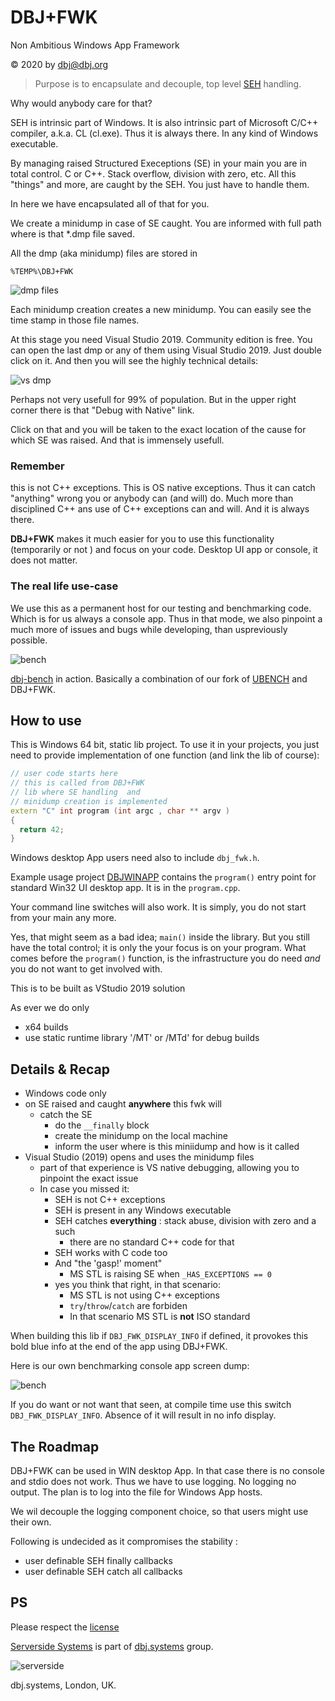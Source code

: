 
# DBJ+FWK

Non Ambitious Windows App Framework

&copy; 2020 by dbj@dbj.org

> Purpose is to encapsulate and decouple, top level [SEH](https://en.wikipedia.org/wiki/Microsoft-specific_exception_handling_mechanisms) handling.

Why would anybody care for that? 

SEH is intrinsic part of Windows. It is also intrinsic part of Microsoft C/C++ compiler, a.k.a. CL (cl.exe). Thus it is always there. In any kind of Windows executable.

By managing raised Structured Execeptions (SE) in your main you are in total control. C or C++. Stack overflow, division with zero, etc. All this "things" and more, are caught by the SEH. You just have to handle them.

In here we have encapsulated all of that for you. 

We create a minidump in case of SE caught. You are informed with full path where is that *.dmp file saved. 

All the dmp (aka minidump) files are stored in 

```
%TEMP%\DBJ+FWK
```

![dmp files](./media/dmp_files.png)

Each minidump creation creates a new minidump. You can easily see the time stamp in those file names.

At this stage you need Visual Studio 2019. Community edition is free. You can open the last dmp or any of them using Visual Studio 2019. Just double click on it. And then you will see the highly technical details:

![vs dmp](./media/vsminidump.png)

Perhaps not very usefull for 99% of population. But in the upper right corner there is that "Debug with Native" link.

Click on that and you will be taken to the exact location of the cause for which SE was raised. And that is immensely usefull. 

### Remember

this is not C++ exceptions. This is OS native exceptions. Thus it can catch "anything" wrong you or anybody can (and will) do. Much more than disciplined C++ ans use of C++ exceptions can and will. And it is always there. 

**DBJ+FWK** makes it much easier for you to use this functionality (temporarily or not ) and focus on your code. Desktop UI app or console, it does not matter.

### The real life use-case

We use this as a permanent host for our testing and benchmarking code. Which is for us always a console app. Thus in that mode, we also pinpoint a much more of issues and bugs while developing, than uspreviously possible. 

![bench](./media/bench.png)

[dbj-bench](https://github.com/dbj-data/dbj-bench/tree/master) in action. Basically a combination of our fork of [UBENCH](https://github.com/dbj-data/ubench) and DBJ+FWK.

## How to use

This is Windows 64 bit, static lib project.  To use it in your projects, you just need to provide implementation of one function (and link the lib of course):

```cpp
// user code starts here
// this is called from DBJ+FWK
// lib where SE handling  and 
// minidump creation is implemented
extern "C" int program (int argc , char ** argv ) 
{
  return 42;
}
```

Windows desktop App users need also to include `dbj_fwk.h`. 

Example usage project [DBJWINAPP](https://github.com/dbj-data/dbjwinapp) contains the `program()` entry point for standard Win32 UI desktop app. It is in the `program.cpp`.

Your command line switches will also work. It is simply, you do not start from your main any more.

Yes, that might seem as a bad idea; `main()` inside the library. But you still have the total control; it is only the your focus is on your program. What comes before the `program()` function, is the infrastructure you do need *and* you do not want to get involved with.

This is to be built as VStudio 2019 solution

As ever we do only 

- x64 builds
- use static runtime library '/MT' or /MTd' for debug builds

## Details & Recap 

- Windows code only
- on SE raised and caught **anywhere** this fwk will
	- catch the SE
		- do the `__finally` block
		- create the minidump on the local machine
		- inform the user where is this miniidump and how is it called
- Visual Studio (2019) opens and uses the minidump files
	- part of that experience is VS native debugging, allowing you to pinpoint the exact issue
	- In case you missed it: 
    	- SEH is not C++ exceptions
    	- SEH is present in any Windows executable
    	- SEH catches **everything** : stack abuse, division with zero and a such
        	- there are no standard C++ code for that
    	- SEH works with C code too
    	- And "the 'gasp!' moment"
    		- MS STL is raising SE when 
		`_HAS_EXCEPTIONS == 0`
		- yes you think that right,
		in that scenario:
    		- MS STL is not using C++ exceptions
    		- `try`/`throw`/`catch` are forbiden 
    		- In that scenario MS STL is **not** ISO standard 


When building this lib if `DBJ_FWK_DISPLAY_INFO` if defined, it provokes this bold blue info at the end of the app using DBJ+FWK.

Here is our own benchmarking console app screen dump:

![bench](./media/bench.png)

If you do want or not want that seen, at compile time use this switch `DBJ_FWK_DISPLAY_INFO`. Absence of it will result in no info display.

## The Roadmap

DBJ+FWK can be used in WIN desktop App. In that case there is no console and stdio does not work. Thus we have to use logging. No logging no output. The plan is to log into the file for Windows App hosts.

We wil decouple the logging component choice, so that users might use their own.

Following is undecided as it compromises the stability :

- user definable SEH finally callbacks
- user definable SEH catch all callbacks

## PS

Please respect the [license](.LICENSE.MD)


[Serverside Systems](https://github.com/dbj-data) is part of [dbj.systems](.https://dbj.systems) group.

![serverside](./media/serversidelogo.png)

dbj.systems, London, UK.
